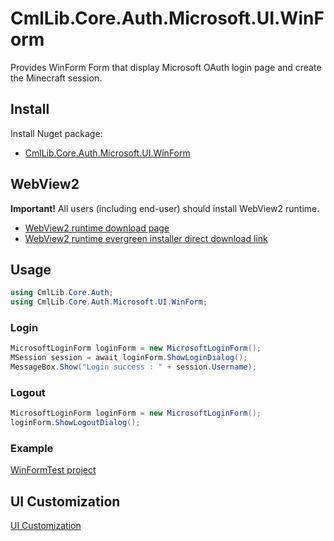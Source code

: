 # CmlLib.Core.Auth.Microsoft.UI.WinForm

Provides WinForm Form that display Microsoft OAuth login page and create the Minecraft session.

## Install

Install Nuget package:
- [CmlLib.Core.Auth.Microsoft.UI.WinForm](https://www.nuget.org/packages/CmlLib.Core.Auth.Microsoft.UI.WinForm)

## WebView2

**Important!** All users (including end-user) should install WebView2 runtime.
- [WebView2 runtime download page](https://developer.microsoft.com/en-us/microsoft-edge/webview2/#download-section)
- [WebView2 runtime evergreen installer direct download link](https://go.microsoft.com/fwlink/p/?LinkId=2124703)


## Usage

```csharp
using CmlLib.Core.Auth;
using CmlLib.Core.Auth.Microsoft.UI.WinForm;
```

### Login

```csharp
MicrosoftLoginForm loginForm = new MicrosoftLoginForm();
MSession session = await loginForm.ShowLoginDialog();
MessageBox.Show("Login success : " + session.Username);
```

### Logout

```csharp
MicrosoftLoginForm loginForm = new MicrosoftLoginForm();
loginForm.ShowLogoutDialog();
```

### Example

[WinFormTest project](https://github.com/CmlLib/CmlLib.Core.Auth.Microsoft/blob/master/src/samples/WinFormTest/Form1.cs)

## UI Customization

[UI Customization](https://github.com/CmlLib/CmlLib.Core.Auth.Microsoft.UI/wiki/UI-Customization)
